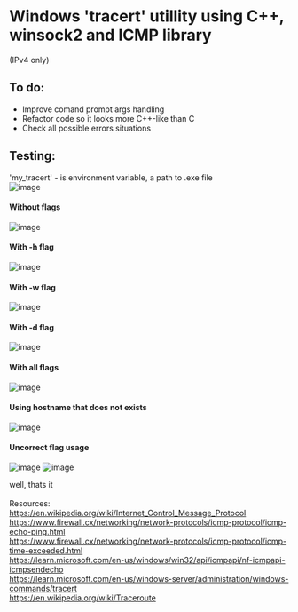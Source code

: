 <h1>Windows 'tracert' utillity using C++, winsock2 and ICMP library</h1> 

(IPv4 only)

<h2>To do:</h2>
<ul>
  <li>Improve comand prompt args handling</li>
  <li>Refactor code so it looks more C++-like than C</li>
  <li>Check all possible errors situations</li>
</ul>

<h2>Testing:</h2>

'my_tracert' - is environment variable, a path to .exe file
<br>
![image](https://github.com/eternalowo/tracert-utility/assets/98911288/e4f56143-7217-40ab-b7b0-41e76a941951)
<br>
<h4>Without flags</h4>

![image](https://github.com/eternalowo/tracert-utility/assets/98911288/57d75de5-2ed1-45ab-8e05-f28b39802b49)
<h4>With -h flag</h4>

![image](https://github.com/eternalowo/tracert-utility/assets/98911288/e398b262-fa03-4a47-a765-856da60e893b)
<h4>With -w flag</h4>

![image](https://github.com/eternalowo/tracert-utility/assets/98911288/7c8433f0-fd52-4f6e-814e-60a2d713809c)
<h4>With -d flag</h4>

![image](https://github.com/eternalowo/tracert-utility/assets/98911288/5a72ecec-3d69-44a4-871a-219549a73e20)
<h4>With all flags</h4>

![image](https://github.com/eternalowo/tracert-utility/assets/98911288/de098cc5-7cf9-4f77-a87a-027c03f1d179)
<h4>Using hostname that does not exists</h4>

![image](https://github.com/eternalowo/tracert-utility/assets/98911288/f0342986-8957-4e6c-bd75-54e71694d194)
<h4>Uncorrect flag usage</h4>

![image](https://github.com/eternalowo/tracert-utility/assets/98911288/cd36eacc-70c0-4ce1-8ff7-9965d8870b0e)
![image](https://github.com/eternalowo/tracert-utility/assets/98911288/cdbee651-cd60-4cdb-b81d-7bed9ba09f91)

well, thats it
<br>
<br>
Resources:
<br>
https://en.wikipedia.org/wiki/Internet_Control_Message_Protocol
<br>
https://www.firewall.cx/networking/network-protocols/icmp-protocol/icmp-echo-ping.html
<br>
https://www.firewall.cx/networking/network-protocols/icmp-protocol/icmp-time-exceeded.html
<br>
https://learn.microsoft.com/en-us/windows/win32/api/icmpapi/nf-icmpapi-icmpsendecho
<br>
https://learn.microsoft.com/en-us/windows-server/administration/windows-commands/tracert
<br>
https://en.wikipedia.org/wiki/Traceroute
